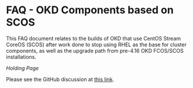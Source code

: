 # FAQ - OKD Components based on SCOS

<!--cSpell:ignore SCOS -->

This FAQ document relates to the builds of OKD that use CentOS Stream CoreOS (SCOS) after work done to stop using RHEL as the base for cluster components, as well as the upgrade path from pre-4.16 OKD FCOS/SCOS installations.

*Holding Page*

Please see the GitHub discussion at [this link](https://github.com/okd-project/okd/discussions/1922).